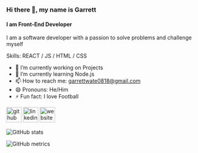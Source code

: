 ### Hi there 👋, my name is Garrett
#### I am Front-End Developer
I am a software developer with a passion to solve problems and challenge myself

Skills:  REACT / JS / HTML / CSS

- 🔭 I’m currently working on Projects 
- 🌱 I’m currently learning Node.js 
- 📫 How to reach me: garrettwate0818@gmail.com 
- 😄 Pronouns: He/Him 
- ⚡ Fun fact: I love Football 


[<img src='https://cdn.jsdelivr.net/npm/simple-icons@3.0.1/icons/github.svg' alt='github' height='40'>](https://github.com/GarrettWat)  [<img src='https://cdn.jsdelivr.net/npm/simple-icons@3.0.1/icons/linkedin.svg' alt='linkedin' height='40'>](https://www.linkedin.com/in/https://www.linkedin.com/in/garrett-waters-7953a2220//)  [<img src='https://cdn.jsdelivr.net/npm/simple-icons@3.0.1/icons/icloud.svg' alt='website' height='40'>](https://garrettwat.netlify.app/)  


![GitHub stats](https://github-readme-stats.vercel.app/api?username=GarrettWat&show_icons=true)  

![GitHub metrics](https://metrics.lecoq.io/GarrettWat)  


